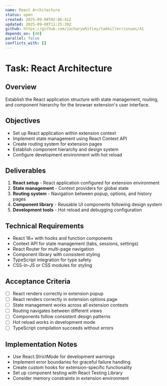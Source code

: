 ```yaml
---
name: React Architecture
status: open
created: 2025-09-08T02:06:41Z
updated: 2025-09-08T11:25:39Z
github: https://github.com/zacharywhitley/tabkiller/issues/41
depends_on: [40]
parallel: false
conflicts_with: []
---
```


# Task: React Architecture

## Overview
Establish the React application structure with state management, routing, and component hierarchy for the browser extension's user interface.

## Objectives
- Set up React application within extension context
- Implement state management using React Context API
- Create routing system for extension pages
- Establish component hierarchy and design system
- Configure development environment with hot reload

## Deliverables
1. **React setup** - React application configured for extension environment
2. **State management** - Context providers for global state
3. **Routing system** - Navigation between popup, options, and history pages
4. **Component library** - Reusable UI components following design system
5. **Development tools** - Hot reload and debugging configuration

## Technical Requirements
- React 18+ with hooks and function components
- Context API for state management (tabs, sessions, settings)
- React Router for multi-page navigation
- Component library with consistent styling
- TypeScript integration for type safety
- CSS-in-JS or CSS modules for styling

## Acceptance Criteria
- [ ] React renders correctly in extension popup
- [ ] React renders correctly in extension options page
- [ ] State management works across all extension contexts
- [ ] Routing navigates between different views
- [ ] Components follow consistent design patterns
- [ ] Hot reload works in development mode
- [ ] TypeScript compilation succeeds without errors

## Implementation Notes
- Use React.StrictMode for development warnings
- Implement error boundaries for graceful failure handling
- Create custom hooks for extension-specific functionality
- Set up component testing with React Testing Library
- Consider memory constraints in extension environment
